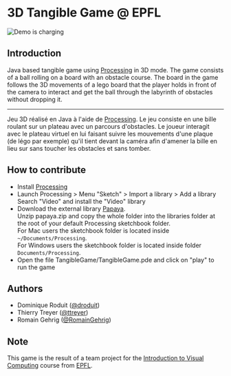 # 3D Tangible Game @ EPFL

![Demo is charging](https://dominique.leroduit.com/external/assets/img/tangibleGame/gamewithVideo.gif)

## Introduction
Java based tangible game using [Processing](https://processing.org) in 3D mode. The game consists of a ball rolling on a board with an obstacle course. The board in the game follows the 3D movements of a lego board that the player holds in front of the camera to interact  and get the ball through the labyrinth of obstacles without dropping it.

-----
Jeu 3D réalisé en Java à l'aide de [Processing](https://processing.org). Le jeu consiste en une bille roulant sur un plateau avec un parcours d'obstacles. Le joueur interagit avec le plateau virtuel en lui faisant suivre les mouvements d'une plaque (de légo par exemple) qu'il tient devant la caméra afin d'amener la bille en lieu sur sans toucher les obstacles et sans tomber.

## How to contribute
- Install [Processing](https://processing.org)
- Launch Processing > Menu "Sketch" > Import a library > Add a library<br>
  Search "Video" and install the "Video" library
- Download the external library [Papaya](http://adilapapaya.com/papayastatistics/#download-and-installation).<br>
  Unzip papaya.zip and copy the whole folder into the libraries folder at the root of your default Processing
sketchbook folder.<br>
  For Mac users the sketchbook folder is located inside `~/Documents/Processing`.<br>
  For Windows users the sketchbook folder is located inside folder `Documents/Processing`.
- Open the file TangibleGame/TangibleGame.pde and click on "play" to run the game

## Authors
- Dominique Roduit ([@droduit](https://github.com/droduit))
- Thierry Treyer ([@ttreyer](https://github.com/ttreyer))
- Romain Gehrig ([@RomainGehrig](https://github.com/RomainGehrig))

## Note
This game is the result of a team project for the [Introduction to Visual Computing](http://edu.epfl.ch/coursebook/en/introduction-to-visual-computing-CS-211) course from [EPFL](https://epfl.ch).
